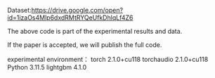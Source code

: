 Dataset:https://drive.google.com/open?id=1izaOs4Mlp6dxdRMtRYQeUfkDhlqLf4Z6


The above code is part of the experimental results and data.



If the paper is accepted, we will publish the full code.





experimental environment：
torch                         2.1.0+cu118
torchaudio                    2.1.0+cu118
Python 3.11.5 
lightgbm                      4.1.0
